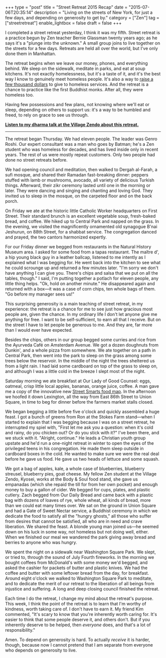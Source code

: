 +++
type = "post"
title = "Street Retreat 2015 Recap"
date = "2015-07-06T20:35:14"
description = "Living on the streets of New York, for just a few days, and depending on generosity to get by."
category = ["Zen"]
tag = ["streetretreat"]
enable_lightbox = false
draft = false
+++

<p>I completed a street retreat yesterday, I think it was my fifth. Street retreat is a practice begun by Zen teacher Bernie Glassman twenty years ago; as he says it's a "plunge into the unknown." A small group joins to live together on the streets for a few days. Retreats are held all over the world, but I've only done them in Manhattan.</p>
<p>The retreat begins when we leave our money, phones, and everything behind. We sleep on the sidewalk, meditate in parks, and eat at soup kitchens. It's not exactly homelessness, but it's a taste of it, and it's the best way I know to genuinely meet homeless people. It's also a way to <a href="/begging-2015/">raise a few thousand dollars</a> to give to homeless services. And the retreat is a chance to practice like the first Buddhist monks. After all, they were homeless too.</p>
<p>Having few possessions and few plans, not knowing where we'll eat or sleep, depending on others to support us: it's a way to be humbled and freed, to rely on grace to see us through.</p>
<p><strong><a href="/grace/">Listen to my dharma talk at the Village Zendo about this retreat.</a></strong></p>
<hr />
<p>The retreat began Thursday. We had eleven people. The leader was Genro Roshi. Our expert consultant was a man who goes by Batman; he's a Zen student who was homeless for decades, and has lived inside only in recent years. The rest of us were mostly repeat customers. Only two people had done no street retreats before.</p>
<p>We had opening council and meditation, then walked to Dergah al-Farah, a sufi mosque, and shared their Ramadan fast-breaking dinner: peppers stuffed with lamb or mushrooms, avocado, all variety of delicious Turkish things. Afterward, their zikr ceremony lasted until one in the morning or later. They were dancing and singing and chanting and loving God. They invited us to sleep in the mosque, on the carpeted floor and on the back porch.</p>
<p>On Friday we ate at the historic little Catholic Worker headquarters on First Street. Their standard brunch is an excellent vegetable soup, fresh-baked bread, and coffee. We hiked up to Central Park and napped on the grass. In the evening, we visited the magnificently ornamented old synagogue B'nai Jeshurun, on 88th Street, for a shabbat service. The congregation danced and prayed, the two cantors harmonized expertly.</p>
<p>For our Friday dinner we begged from restaurants in the Natural History Museum area. I asked for some food from a tapas restaurant. The ma&icirc;tre d', a hip young black guy in a leather ballcap, listened to me intently as I explained what I was begging for. He went back into the kitchen to see what he could scrounge up and returned a few minutes later. "I'm sorry we don't have anything I can give you. There's chips and salsa that we put on all the tables, though." I said, I'm putting together a potlach for eleven people, any little thing helps. "Ok, hold on another minute." He disappeared again and returned with a box&mdash;it was a case of corn chips, ten whole bags of them. "Go before my manager sees us!"</p>
<p>This surprising generosity is a main teaching of street retreat, in my experience: the retreat is a chance for me to see just how gracious most people are, given the chance. In my ordinary life I don't let anyone give me anything for free. I want to be self-sufficient, to earn all that I receive. But on the street I have to let people be generous to me. And they are, far more than I would ever have expected.</p>
<p>Besides the chips, others in our group begged some curries and rice from the Ayurveda Caf&eacute; on Amsterdam Avenue. We got a dozen doughnuts from Dunkin', and a whole pizza from somewhere. We ate together on a path in Central Park, then went into the park to sleep on the grass among some trees below the reservoir. In the middle of the night the trees sheltered us from a light rain. I had laid some cardboard on top of the grass to sleep on, and although I was a little cold in the breeze I slept most of the night.</p>
<p>Saturday morning we ate breakfast at Our Lady of Good Counsel: eggs, oatmeal, crisp little local apples, bananas, orange juice, coffee. A man gave me a copy of the innovative new <a href="http://streetsmartsnyc.org/">Street Smarts food map</a>. In the afternoon we hoofed it down Lexington, all the way from East 86th Street to Union Square, in time to beg for dinner before the farmers market stalls closed.</p>
<p>We began begging a little before five o'clock and quickly assembled a huge feast. I got a bunch of greens from Ron at the Stokes Farm stand&mdash;when I started to explain that I was begging because I was on a street retreat, he interrupted my spiel with, "First let me ask you a question: when it's cold and rainy, do you chicken out? Or do you stick with it?" I've been there, and we stuck with it. "Alright, continue." He leads a Christian youth group upstate and he'd run a one-night retreat in winter to open the eyes of the privileged teens in his congregation. He made them sleep outside in cardboard boxes in the cold. He wanted to make sure we were the real deal before he gave us food. He gave us two heads of lettuce and some squash.</p>
<p>We got a bag of apples, kale, a whole case of blueberries, blueberry streusel, blueberry pies, goat cheese. My fellow Zen student at the Village Zendo, Kyosei, works at the Body &amp; Soul food stand, she gave us empanadas (which she repaid the till for from her own pocket) and enough money to buy a gallon of cider. We begged for cups, plates, and plastic cutlery. Zach begged from Our Daily Bread and came back with a plastic bag with dozens of loaves of rye, whole wheat, all kinds of bread, more than we could eat many times over. We sat on the ground in Union Square and had a Gate of Sweet Nectar service, a Buddhist ceremony in which we dedicate the food to satisfy all the "hungry ghosts," all those who suffer from desires that cannot be satisfied, all who are in need and crave liberation. We shared the feast. A blonde young man joined us&mdash;he seemed down on his luck in some way, not homeless but not doing well, either. When we finished our meal we wandered the park giving away bread and berries to anyone who was hungry.</p>
<p>We spent the night on a sidewalk near Washington Square Park. We slept, or tried to, through the sound of July Fourth fireworks. In the morning we bought coffees from McDonald's with some money we'd begged, and asked the cashier for packets of butter and plastic knives. We had the coffee and butter with some leftover bread from the day, for breakfast. Around eight o'clock we walked to Washington Square Park to meditate, and to dedicate the merit of our retreat to the liberation of all beings from injustice and suffering. A long and deep closing council finished the retreat.</p>
<p>Each time I do the retreat, I change my mind about the retreat's purpose. This week, I think the point of the retreat is to learn that I'm worthy of kindness, worth taking care of. I don't have to earn it. My friend Kim commented, "It's scary to know that you're inherently worth caring for. It's easier to think that some people deserve it, and others don't. But if you inherently deserve to be helped, then <em>everyone</em> does, and that's a lot of responsibility."</p>
<p>Amen. To depend on generosity is hard. To actually <em>receive</em> it is harder, though, because now I cannot pretend that I am separate from everyone who depends on generosity to live.</p>
